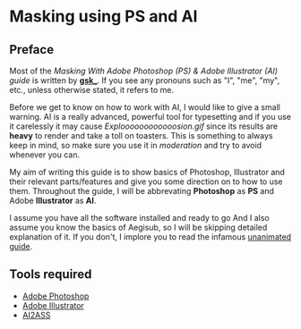 # Masking using PS and AI

## Preface

<div class="info box"><div>

Most of the *Masking With Adobe Photoshop (PS) & Adobe Illustrator (AI) guide*
is written by **[gsk\_][]**.
If you see any pronouns such as "I", "me", "my", etc.,
unless otherwise stated,
it refers to me.

</div></div>

Before we get to know on how to work with AI,
I would like to give a small warning.
AI is a really advanced, powerful tool for typesetting
and if you use it carelessly
it may cause _Exploooooooooooosion.gif_
since its results are **heavy** to render
and take a toll on toasters.
This is something to always keep in mind,
so make sure you use it in _moderation_
and try to avoid whenever you can.

My aim of writing this guide
is to show basics of Photoshop, Illustrator and their relevant parts/features
and give you some direction on to how to use them.
Throughout the guide, I will be abbrevating
**Photoshop** as **PS** and Adobe **Illustrator** as **AI**.

I assume you have all the software installed and ready to go
And I also assume you know the basics of Aegisub,
so I will be skipping detailed explanation of it.
If you don't, I implore you to read the infamous [unanimated guide][].

## Tools required

- [Adobe Photoshop][]
- [Adobe Illustrator][]
- [AI2ASS][]

[gsk\_]: https://github.com/gsk143
[adobe photoshop]: https://www.photoshop.com/en
[adobe illustrator]: https://www.adobe.com/in/products/illustrator.html
[ai2ass]: https://github.com/TypesettingTools/AI2ASS
[unanimated guide]: https://unanimated.github.io/ts/index.htm
